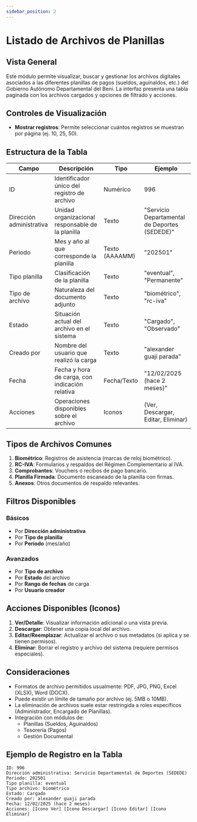 ```yaml
---
sidebar_position: 2
---
```


# Listado de Archivos de Planillas

## Vista General
Este módulo permite visualizar, buscar y gestionar los archivos digitales asociados a las diferentes planillas de pagos (sueldos, aguinaldos, etc.) del Gobierno Autónomo Departamental del Beni. La interfaz presenta una tabla paginada con los archivos cargados y opciones de filtrado y acciones.

## Controles de Visualización
- **Mostrar registros**: Permite seleccionar cuántos registros se muestran por página (ej. 10, 25, 50).

## Estructura de la Tabla

| Campo | Descripción | Tipo | Ejemplo |
|-------|-------------|------|---------|
| ID | Identificador único del registro de archivo | Numérico | 996 |
| Dirección administrativa | Unidad organizacional responsable de la planilla | Texto | "Servicio Departamental de Deportes (SEDEDE)" |
| Periodo | Mes y año al que corresponde la planilla | Texto (AAAAMM) | "202501" |
| Tipo planilla | Clasificación de la planilla | Texto | "eventual", "Permanente" |
| Tipo de archivo | Naturaleza del documento adjunto | Texto | "biométrico", "rc-iva" |
| Estado | Situación actual del archivo en el sistema | Texto | "Cargado", "Observado" |
| Creado por | Nombre del usuario que realizó la carga | Texto | "alexander guaji parada" |
| Fecha | Fecha y hora de carga, con indicación relativa | Fecha/Texto | "12/02/2025 (hace 2 meses)" |
| Acciones | Operaciones disponibles sobre el archivo | Iconos | (Ver, Descargar, Editar, Eliminar) |

## Tipos de Archivos Comunes

1.  **Biométrico**: Registros de asistencia (marcas de reloj biométrico).
2.  **RC-IVA**: Formularios y respaldos del Régimen Complementario al IVA.
3.  **Comprobantes**: Vouchers o recibos de pago bancario.
4.  **Planilla Firmada**: Documento escaneado de la planilla con firmas.
5.  **Anexos**: Otros documentos de respaldo relevantes.

## Filtros Disponibles

### Básicos
- Por **Dirección administrativa**
- Por **Tipo de planilla**
- Por **Periodo** (mes/año)

### Avanzados
- Por **Tipo de archivo**
- Por **Estado** del archivo
- Por **Rango de fechas** de carga
- Por **Usuario creador**

## Acciones Disponibles (Iconos)

1.  **Ver/Detalle**: Visualizar información adicional o una vista previa.
2.  **Descargar**: Obtener una copia local del archivo.
3.  **Editar/Reemplazar**: Actualizar el archivo o sus metadatos (si aplica y se tienen permisos).
4.  **Eliminar**: Borrar el registro y archivo del sistema (requiere permisos especiales).

## Consideraciones
- Formatos de archivo permitidos usualmente: PDF, JPG, PNG, Excel (XLSX), Word (DOCX).
- Puede existir un límite de tamaño por archivo (ej. 5MB o 10MB).
- La eliminación de archivos suele estar restringida a roles específicos (Administrador, Encargado de Planillas).
- Integración con módulos de:
    - Planillas (Sueldos, Aguinaldos)
    - Tesorería (Pagos)
    - Gestión Documental

## Ejemplo de Registro en la Tabla
```plaintext
ID: 996
Dirección administrativa: Servicio Departamental de Deportes (SEDEDE)
Periodo: 202501
Tipo planilla: eventual
Tipo archivo: biométrico
Estado: Cargado
Creado por: alexander guaji parada
Fecha: 12/02/2025 (hace 2 meses)
Acciones: [Icono Ver] [Icono Descargar] [Icono Editar] [Icono Eliminar]